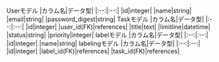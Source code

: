 
Userモデル
|カラム名|データ型|
|:--:|:--:|
|id|integer|
|name|string|
|email|string|
|password_digest|string|
Taskモデル
|カラム名|データ型|
|:--:|:--:|
|id|integer|
|user_id(FK)|references|
|title|text|
|limitline|datetime|
|status|string|
|priority|integer|
labelモデル
|カラム名|データ型|
|:--:|:--:|
|id|integer|
|name|string|
labelingモデル
|カラム名|データ型|
|:--:|:--:|
|id|integer|
|label_id(FK)|references|
|task_id(FK)|references|